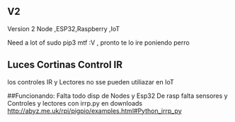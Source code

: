 ## V2
Version 2 Node ,ESP32,Raspberry ,IoT 

Need a lot of sudo pip3 mtf :V , pronto te lo ire poniendo perro 

## Luces Cortinas Control IR
los controles IR y Lectores no sse pueden utiliazar en IoT

##Funcionando:
Falta todo disp de Nodes y Esp32 
De rasp falta sensores y Controles y lectores con irrp.py en downloads
http://abyz.me.uk/rpi/pigpio/examples.html#Python_irrp_py
